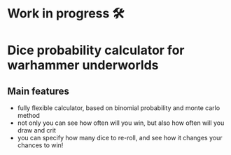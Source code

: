# Work in progress 🛠️

# **Dice probability calculator for warhammer underworlds** 

## **Main features**
* fully flexible calculator, based on binomial probability and monte carlo method
* not only you can see how often will you win, but also how often will you draw and crit
* you can specify how many dice to re-roll, and see how it changes your chances to win!
